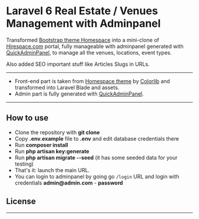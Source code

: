 # Laravel 6 Real Estate / Venues Management with Adminpanel

Transformed [Bootstrap theme Homespace](https://colorlib.com/wp/template/homespace/) into a mini-clone of [Hirespace.com](https://hirespace.com) portal, fully manageable with adminpanel generated with [QuickAdminPanel](https://quickadminpanel.com), 
to manage all the venues, locations, event types.

Also added SEO important stuff like Articles Slugs in URLs.




- - - - -

- Front-end part is taken from [Homespace theme](https://colorlib.com/wp/template/homespace/) by [Colorlib](https://colorlib.com) and transformed into Laravel Blade and assets.
- Admin part is fully generated with [QuickAdminPanel](https://2019.quickadminpanel.com).

---

## How to use

- Clone the repository with __git clone__
- Copy __.env.example__ file to __.env__ and edit database credentials there
- Run __composer install__
- Run __php artisan key:generate__
- Run __php artisan migrate --seed__ (it has some seeded data for your testing)
- That's it: launch the main URL. 
- You can login to adminpanel by going go `/login` URL and login with credentials __admin@admin.com__ - __password__

## License


---


